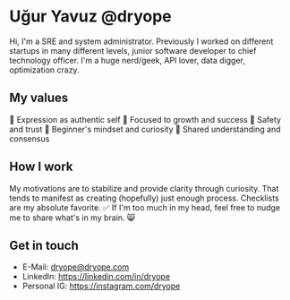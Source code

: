 # Uğur Yavuz @dryope
Hi, I'm a SRE and system administrator. Previously I worked on different startups in many different levels, junior software developer to chief technology officer. I'm a huge nerd/geek, API lover, data digger, optimization crazy. 

## My values
🌟 Expression as authentic self
🚀 Focused to growth and success
🤞 Safety and trust
🍏 Beginner's mindset and curiosity
🙌 Shared understanding and consensus

## How I work
My motivations are to stabilize and provide clarity through curiosity. That tends to manifest as creating (hopefully) just enough process. Checklists are my absolute favorite. ✅ If I'm too much in my head, feel free to nudge me to share what's in my brain. 😸

## Get in touch
- E-Mail: dryope@dryope.com
- LinkedIn: https://linkedin.com/in/dryope
- Personal IG: https://instagram.com/dryope
